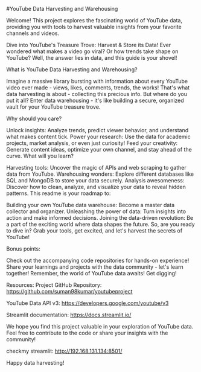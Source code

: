 #YouTube Data Harvesting and Warehousing

Welcome! This project explores the fascinating world of YouTube data, providing you with tools to harvest valuable insights from your favorite channels and videos.

Dive into YouTube's Treasure Trove: Harvest & Store its Data!
Ever wondered what makes a video go viral? Or how trends take shape on YouTube? Well, the answer lies in data, and this guide is your shovel! 

What is YouTube Data Harvesting and Warehousing?

Imagine a massive library bursting with information about every YouTube video ever made - views, likes, comments, trends, the works! That's what data harvesting is about - collecting this precious info. But where do you put it all? Enter data warehousing - it's like building a secure, organized vault for your YouTube treasure trove.

Why should you care?

Unlock insights: Analyze trends, predict viewer behavior, and understand what makes content tick.
Power your research: Use the data for academic projects, market analysis, or even just curiosity!
Feed your creativity: Generate content ideas, optimize your own channel, and stay ahead of the curve.
What will you learn?

Harvesting tools: Uncover the magic of APIs and web scraping to gather data from YouTube.
Warehousing wonders: Explore different databases like SQL and MongoDB to store your data securely.
Analysis awesomeness: Discover how to clean, analyze, and visualize your data to reveal hidden patterns.
This readme is your roadmap to:

Building your own YouTube data warehouse: Become a master data collector and organizer.
Unleashing the power of data: Turn insights into action and make informed decisions.
Joining the data-driven revolution: Be a part of the exciting world where data shapes the future.
So, are you ready to dive in? Grab your tools, get excited, and let's harvest the secrets of YouTube!

Bonus points:

Check out the accompanying code repositories for hands-on experience!
Share your learnings and projects with the data community - let's learn together!
Remember, the world of YouTube data awaits! Get digging! 

Resources:
Project GitHub Repository: https://github.com/suman98kumar/youtubeproject

YouTube Data API v3: https://developers.google.com/youtube/v3

Streamlit documentation: https://docs.streamlit.io/

We hope you find this project valuable in your exploration of YouTube data. Feel free to contribute to the code or share your insights with the community!


checkmy streamlit: http://192.168.131.134:8501/

Happy data harvesting!
